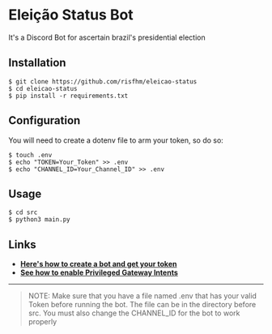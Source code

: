 # Eleição Status Bot

It's a Discord Bot for ascertain brazil's presidential election 

## Installation

```shell
$ git clone https://github.com/risfhm/eleicao-status
$ cd eleicao-status
$ pip install -r requirements.txt
```

## Configuration

You will need to create a dotenv file to arm your token, so do so:

```shell
$ touch .env
$ echo "TOKEN=Your_Token" >> .env
$ echo "CHANNEL_ID=Your_Channel_ID" >> .env
```

## Usage

```shell
$ cd src
$ python3 main.py
```

## Links

- **[Here's how to create a bot and get your token](https://discordpy.readthedocs.io/en/stable/discord.html)**
- **[See how to enable Privileged Gateway Intents](https://discordpy.readthedocs.io/en/stable/intents.html)**

---

> NOTE: Make sure that you have a file named .env that has your valid Token before running the bot. The file can be in the directory before src. You must also change the CHANNEL_ID for the bot to work properly

